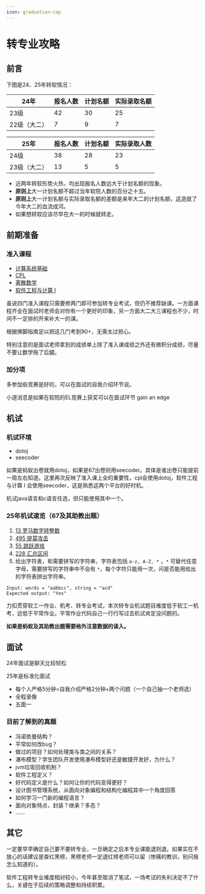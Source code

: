 ```yaml
---
icon: graduation-cap
---
```


# 转专业攻略

## 前言

下图是24、25年转软情况：

| 24年     | 报名人数 | 计划名额 | 实际录取名额 |
| ------- | ---- | ---- | ------ |
| 23级     | 42   | 30   | 25     |
| 22级（大二） | 7    | 9    | 7      |

| 25年     | 报名人数 | 计划名额 | 实际录取人数 |
| ------- | ---- | ---- | ------ |
| 24级     | 38   | 28   | 23     |
| 23级（大二） | 13   | 5    | 5      |

* 近两年转软形势火热，均出现报名人数远大于计划名额的现象。
* **原则上**大一计划名额不超过当年软院人数的百分之十五。
* **原则上**大一计划名额与实际录取名额的差额是来年大二的计划名额，这造就了今年大二的血流成河。
* 如果想转软应该尽早在大一的时候就转走。

## 前期准备

### 准入课程

* [计算系统基础](../notes/computing-system-basics.md)
* [CPL](../notes/cpl.md)
* [离散数学](../notes/discrete-mathematics.md)
* [软件工程与计算 I](../notes/se1.md)

虽说四门准入课程只需要修两门即可参加转专业考试，但仍不推荐缺课。一方面课程齐全在面试时老师会对你有一个更好的印象，另一方面大二大三课程也不少，时间不一定排的开来补大一的课。

根据佛脚指南足以把这几门考到90+，无需太过担心。

特别注意的是面试老师拿到的成绩单上除了准入课成绩之外还有微积分成绩，尽量不要让数学拖了后腿。

### 加分项

多参加些竞赛是好的，可以在面试的自我介绍环节说。

小道消息是如果在软院的EL竞赛上获奖可以在面试环节 gain an edge

## 机试

### 机试环境

* dotoj
* seecoder

如果是蚂蚁出卷就用dotoj，如果是67出卷则用seecoder。具体是谁出卷只能提前一周左右知道。这里再次反映了准入课上全的重要性，cpl会使用dotoj，软件工程与计算 I 会使用seecoder，这是熟悉这两个平台的好时机。

机试java语言和c语言任选，但只能使用其中一个。

### 25年机试速览（67及其助教出题）

1. [13 罗马数字转整数](https://leetcode.cn/problems/roman-to-integer/description/)
2. [495 提莫攻击](https://leetcode.cn/problems/teemo-attacking/description/)
3. [55 跳跃游戏](https://leetcode.cn/problems/jump-game/description/)
4. [228 汇总区间](https://leetcode.cn/problems/summary-ranges/description/)
5. 给出字符表，和需要拼写的字符串，字符表包括 `a-z, A-Z, *` ，`*` 可替代任意字母，需要拼写的字符串中不会有 `*`，每个字符只能用一次，问是否能用给出的字符表拼出字符串。

```
Input: words = "aabbcc", string = "acd"
Expected output: "Yes"
```

力扣贯穿软工一作业、机考、转专业考试，本次转专业机试题目难度低于软工一机考，远低于平常作业。平常作业代码自己一行行写过去机试肯定没问题的。

**如果是蚂蚁及其助教出题需要格外注意数据的读入。**

## 面试

24年面试是聊天比较轻松

25年是标准化面试

* 每个人严格5分钟=自我介绍严格2分钟+两个问题（一个自己抽一个老师选）
* 全程录像
* 五面一

### 目前了解到的真题

* 冯诺依曼结构？
* 平常如何改bug？
* 做过的项目？如何处理类与类之间的关系？
* 瀑布模型？学生团队开发使用瀑布模型好还是敏捷开发好，为什么？
* jvm垃圾回收机制？
* 软件工程定义？
* 好代码定义是什么？如何让你的代码变得更好？
* 设计图书管理系统，从面向对象编程和结构化编程其中一个角度回答
* 如何学习一门新的编程语言？
* 面向对象特点，封装？继承？多态？
* ……

## 其它

一定要早早确定自己要不要转专业，一旦确定之后本专业课能退则退。如果实在不放心的话建议是查红黑榜，黑榜老师一定退红榜老师可以留（惨痛的教训，别问我怎么知道的）。

软件工程转专业难度相对较小，今年甚至取消了笔试，一场考试的失利决定不了什么，关键在于后续的策略调整和持续积累。
